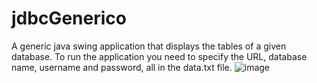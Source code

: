 # jdbcGenerico
A generic java swing application that displays the tables of a given database.
To run the application you need to specify the URL, database name, username and password, all in the data.txt file.
![image](https://user-images.githubusercontent.com/120610083/207757834-bd3a36f4-4709-404b-9789-c55b5c54dfd6.png)

